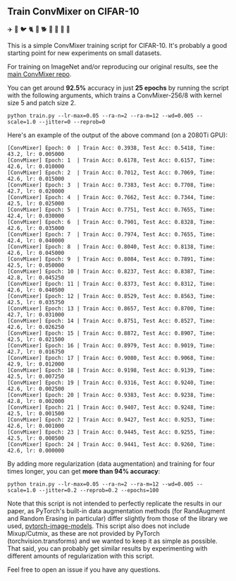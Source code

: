 Train ConvMixer on CIFAR-10
-----------------------------------
 ✈️ 🚗 🐦 🐈 🦌 🐕 🐸 🐎 🚢 🚚
 

This is a simple ConvMixer training script for CIFAR-10. It's probably a good starting point for new experiments on small datasets.

For training on ImageNet and/or reproducing our original results, see the [main ConvMixer repo](https://github.com/locuslab/convmixer).

You can get around **92.5%** accuracy in just **25 epochs** by running the script with the following arguments,
which trains a ConvMixer-256/8 with kernel size 5 and patch size 2.

```
python train.py --lr-max=0.05 --ra-n=2 --ra-m=12 --wd=0.005 --scale=1.0 --jitter=0 --reprob=0
```

Here's an example of the output of the above command (on a 2080Ti GPU):

```
[ConvMixer] Epoch: 0  | Train Acc: 0.3938, Test Acc: 0.5418, Time: 43.2, lr: 0.005000
[ConvMixer] Epoch: 1  | Train Acc: 0.6178, Test Acc: 0.6157, Time: 42.6, lr: 0.010000
[ConvMixer] Epoch: 2  | Train Acc: 0.7012, Test Acc: 0.7069, Time: 42.6, lr: 0.015000
[ConvMixer] Epoch: 3  | Train Acc: 0.7383, Test Acc: 0.7708, Time: 42.7, lr: 0.020000
[ConvMixer] Epoch: 4  | Train Acc: 0.7662, Test Acc: 0.7344, Time: 42.5, lr: 0.025000
[ConvMixer] Epoch: 5  | Train Acc: 0.7751, Test Acc: 0.7655, Time: 42.4, lr: 0.030000
[ConvMixer] Epoch: 6  | Train Acc: 0.7901, Test Acc: 0.8328, Time: 42.6, lr: 0.035000
[ConvMixer] Epoch: 7  | Train Acc: 0.7974, Test Acc: 0.7655, Time: 42.4, lr: 0.040000
[ConvMixer] Epoch: 8  | Train Acc: 0.8040, Test Acc: 0.8138, Time: 42.6, lr: 0.045000
[ConvMixer] Epoch: 9  | Train Acc: 0.8084, Test Acc: 0.7891, Time: 42.5, lr: 0.050000
[ConvMixer] Epoch: 10 | Train Acc: 0.8237, Test Acc: 0.8387, Time: 42.8, lr: 0.045250
[ConvMixer] Epoch: 11 | Train Acc: 0.8373, Test Acc: 0.8312, Time: 42.6, lr: 0.040500
[ConvMixer] Epoch: 12 | Train Acc: 0.8529, Test Acc: 0.8563, Time: 42.5, lr: 0.035750
[ConvMixer] Epoch: 13 | Train Acc: 0.8657, Test Acc: 0.8700, Time: 42.7, lr: 0.031000
[ConvMixer] Epoch: 14 | Train Acc: 0.8751, Test Acc: 0.8527, Time: 42.6, lr: 0.026250
[ConvMixer] Epoch: 15 | Train Acc: 0.8872, Test Acc: 0.8907, Time: 42.5, lr: 0.021500
[ConvMixer] Epoch: 16 | Train Acc: 0.8979, Test Acc: 0.9019, Time: 42.7, lr: 0.016750
[ConvMixer] Epoch: 17 | Train Acc: 0.9080, Test Acc: 0.9068, Time: 42.9, lr: 0.012000
[ConvMixer] Epoch: 18 | Train Acc: 0.9198, Test Acc: 0.9139, Time: 42.5, lr: 0.007250
[ConvMixer] Epoch: 19 | Train Acc: 0.9316, Test Acc: 0.9240, Time: 42.6, lr: 0.002500
[ConvMixer] Epoch: 20 | Train Acc: 0.9383, Test Acc: 0.9238, Time: 42.8, lr: 0.002000
[ConvMixer] Epoch: 21 | Train Acc: 0.9407, Test Acc: 0.9248, Time: 42.5, lr: 0.001500
[ConvMixer] Epoch: 22 | Train Acc: 0.9427, Test Acc: 0.9253, Time: 42.6, lr: 0.001000
[ConvMixer] Epoch: 23 | Train Acc: 0.9445, Test Acc: 0.9255, Time: 42.5, lr: 0.000500
[ConvMixer] Epoch: 24 | Train Acc: 0.9441, Test Acc: 0.9260, Time: 42.6, lr: 0.000000
```

By adding more regularization (data augmentation) and training for four times longer, you can get **more than 94% accuracy**:

```
python train.py --lr-max=0.05 --ra-n=2 --ra-m=12 --wd=0.005 --scale=1.0 --jitter=0.2 --reprob=0.2 --epochs=100
```


Note that this script is not intended to perfectly replicate the results in our paper, as PyTorch's built-in data augmentation methods (for RandAugment and Random Erasing in particular) differ slightly from those of the library we used, [pytorch-image-models](github.com/rwightman/pytorch-image-models). This script also does not include Mixup/Cutmix, as these are not provided by PyTorch (torchvision.transforms) and we wanted to keep it as simple as possible. That said, you can probably get similar results by experimenting with different amounts of regularization with this script.

Feel free to open an issue if you have any questions.
